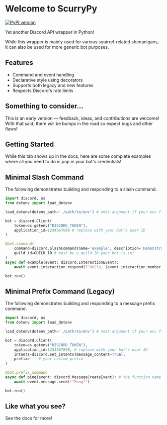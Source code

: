 # __Welcome to ScurryPy__

[![PyPI version](https://badge.fury.io/py/scurrypy.svg)](https://badge.fury.io/py/scurrypy)

Yet another Discord API wrapper in Python!

While this wrapper is mainly used for various squirrel-related shenanigans, it can also be used for more generic bot purposes.

## Features
* Command and event handling
* Declarative style using decorators
* Supports both legacy and new features
* Respects Discord's rate limits

## Something to consider...
This is an early version — feedback, ideas, and contributions are welcome!
With that said, there will be bumps in the road so expect bugs and other flaws!

## Getting Started
While this tab shows up in the docs, here are some complete examples where all you need to do is pop in your bot's credentials!

## Minimal Slash Command
The following demonstrates building and responding to a slash command.
```python
import discord, os
from dotenv import load_dotenv

load_dotenv(dotenv_path='./path/to/env') # omit argument if your env file is on the same level

bot = discord.Client(
    token=os.getenv("DISCORD_TOKEN"),
    application_id=1234567890 # replace with your bot's user ID
)

@bot.command(
    command=discord.SlashCommand(name='example', description='Demonstrate the minimal slash command!'),
    guild_id=GUILD_ID # must be a guild ID your bot is in!
)
async def example(event: discord.InteractionEvent):
    await event.interaction.respond(f'Hello, {event.interaction.member.user.username}!')

bot.run()
```

## Minimal Prefix Command (Legacy)
The following demonstrates building and responding to a message prefix command.
```python
import discord, os
from dotenv import load_dotenv

load_dotenv(dotenv_path='./path/to/env') # omit argument if your env file is on the same level

bot = discord.Client(
    token=os.getenv("DISCORD_TOKEN"),
    application_id=1234567890, # replace with your bot's user ID
    intents=discord.set_intents(message_content=True),
    prefix='!' # your custom prefix
)

@bot.prefix_command
async def ping(event: discord.MessageCreateEvent): # the function name is the name of the command!
    await event.message.send(f"Pong!")

bot.run()
```

## Like what you see?
See the docs for more!